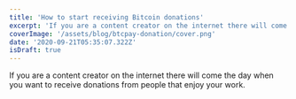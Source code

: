 ```yaml
---
title: 'How to start receiving Bitcoin donations'
excerpt: 'If you are a content creator on the internet there will come the day when you want to receive donations from people that enjoy your work. With Bitcoin you can get donations easily from around the world.'
coverImage: '/assets/blog/btcpay-donation/cover.png'
date: '2020-09-21T05:35:07.322Z'
isDraft: true
---
```


If you are a content creator on the internet there will come the day when you want to receive donations from people that enjoy your work.
